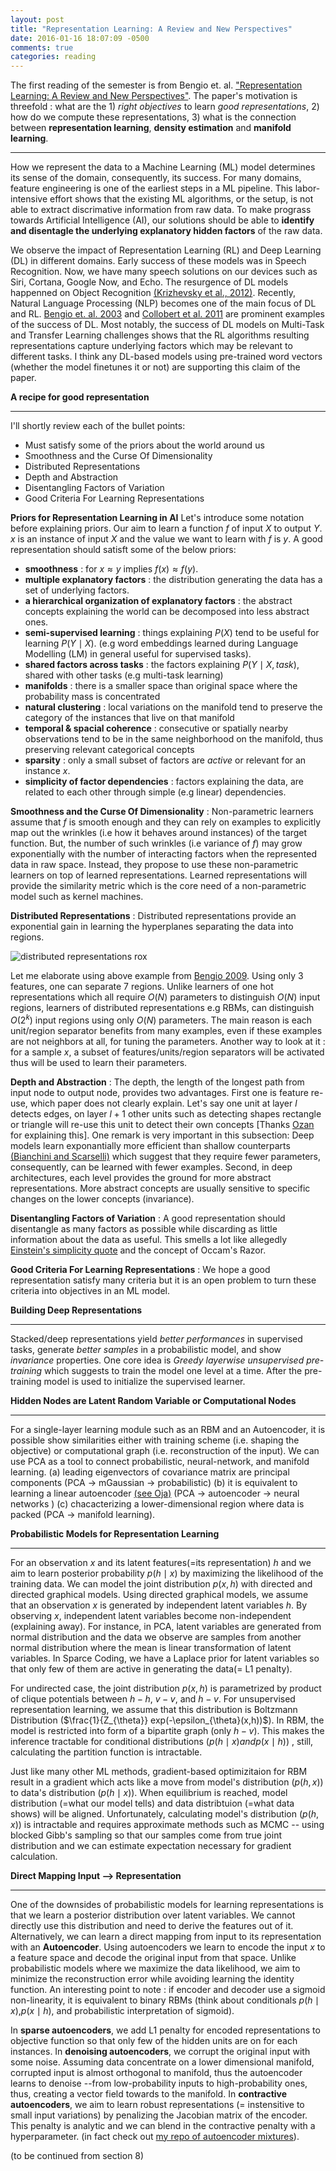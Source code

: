 ```yaml
---
layout: post
title: "Representation Learning: A Review and New Perspectives"
date: 2016-01-16 18:07:09 -0500
comments: true
categories: reading
---
```


The first reading of the semester is from Bengio et. al. ["Representation Learning: A Review and New
Perspectives"](http://arxiv.org/pdf/1206.5538.pdf). The paper's motivation is threefold : what are the 1) *right objectives* to learn *good representations*, 2) how do we compute these representations, 3) what is the connection between **representation learning**, **density estimation** and **manifold learning**.

------

How we represent the data to a Machine Learning (ML) model determines its sense of the domain, consequently, its success. For many domains, feature engineering is one of the earliest steps in a ML pipeline. This labor-intensive effort shows that the existing ML algorithms, or the setup, is not able to extract discrimative information from raw data. To make prograss towards Artificial Intelligence (AI), our solutions should be able to **identify and disentagle the underlying explanatory hidden factors** of the raw data.

We observe the impact of Representation Learning (RL) and Deep Learning (DL) in different domains. Early success of these models was in Speech Recognition. Now, we have many speech solutions on our devices such as Siri, Cortana, Google Now, and Echo. The resurgence of DL models happenned on Object Recognition [(Krizhevsky et al., 2012)](http://papers.nips.cc/paper/4824-imagenet-classification-with-deep-convolutional-neural-networks.pdf). Recently, Natural Language Processing (NLP) becomes one of the main focus of DL and RL. [Bengio et. al. 2003](http://www.jmlr.org/papers/volume3/bengio03a/bengio03a.pdf) and [Collobert et al. 2011](http://www.jmlr.org/papers/volume12/collobert11a/collobert11a.pdf) are prominent examples of the success of DL. Most notably, the success of DL models on Multi-Task and Transfer Learning challenges shows that the RL algorithms resulting representations capture underlying factors which may be relevant to different tasks. I think any DL-based models using pre-trained word vectors (whether the model finetunes it or not) are supporting this claim of the paper.

**A recipe for good representation**

------

I'll shortly review each of the bullet points:

* Must satisfy some of the priors about the world around us
* Smoothness and the Curse Of Dimensionality
* Distributed Representations
* Depth and Abstraction
* Disentangling Factors of Variation
* Good Criteria For Learning Representations

**Priors for Representation Learning in AI**
Let's introduce some notation before explaining priors. Our aim to learn a function $f$ of input $X$ to output $Y$. $x$ is an instance of input $X$ and the value we want to learn with $f$ is $y$. A good representation should satisft some of the below priors:

- **smoothness** : for $x \approx y$ implies $f(x) \approx f(y)$.
- **multiple explanatory factors** : the distribution generating the data has a set of underlying factors.
- **a hierarchical organization of explanatory factors** : the abstract concepts explaining the world can be decomposed into less abstract ones.
- **semi-supervised learning** : things explaining $P(X)$ tend to be useful for learning $P(Y \mid X)$. (e.g word embeddings learned during Language Modelling (LM) in general useful for supervised tasks).
- **shared factors across tasks** : the factors explaining $P(Y \mid X,task)$, shared with other tasks (e.g multi-task learning)
- **manifolds** : there is a smaller space than original space where the probability mass is concentrated
- **natural clustering** : local variations on the manifold tend to preserve the category of the instances that live on that manifold
- **temporal & spacial coherence** : consecutive or spatially nearby observations tend to be in the same neighborhood on the manifold, thus preserving relevant categorical concepts
- **sparsity** : only a small subset of factors are *active* or relevant for an instance $x$.
- **simplicity of factor dependencies** : factors explaining the data, are related to each other through simple (e.g linear) dependencies.


**Smoothness and the Curse Of Dimensionality** : Non-parametric learners assume that $f$ is smooth enough and they can rely on examples to explicitly map out the wrinkles (i.e how it behaves around instances) of the target function. But, the number of such wrinkles (i.e variance of $f$) may grow exponentially with the number of interacting factors when the represented data in raw space. Instead, they propose to use these non-parametric learners on top of learned representations. Learned representations will provide the similarity metric which is the core need of a non-parametric model such as kernel machines.

**Distributed Representations** : Distributed representations provide an exponential gain in learning the hyperplanes separating the data into regions. 

 ![distributed representations rox](https://dl.dropboxusercontent.com/s/p40jirtw49ecz7g/distributed_representations.png)

Let me elaborate using above example from [Bengio 2009](http://www.iro.umontreal.ca/~bengioy/papers/ftml_book.pdf). Using only 3 features, one can separate 7 regions. Unlike learners of one hot representations which all require $O(N)$ parameters to distinguish $O(N)$ input regions, learners of distributed representations e.g RBMs, can distinguish $O(2^k)$ input regions using only $O(N)$ parameters. The main reason is each unit/region separator benefits from many examples, even if these examples are not neighbors at all, for tuning the parameters. Another way to look at it : for a sample $x$, a subset of features/units/region separators will be activated thus will be used to learn their parameters. 

**Depth and Abstraction** : The depth, the length of the longest path from input node to output node, provides two advantages. First one is feature re-use, which paper does not clearly explain. Let's say one unit at layer $l$ detects edges, on layer $l+1$ other units such as detecting shapes rectangle or triangle will re-use this unit to detect their own concepts [Thanks [Ozan](http://www.cs.cornell.edu/~oirsoy/) for explaining this].  One remark is very important in this subsection: Deep models learn exponantially more efficient than shallow counterparts [(Bianchini and Scarselli)](http://deeplearning.cs.cmu.edu/pdfs/bianchini_scarselli.pdf) which suggest that they require fewer parameters, consequently, can be learned with fewer examples. Second, in deep architectures, each level provides the ground for more abstract representations. More abstract concepts are usually sensitive to specific changes on the lower concepts (invariance).

**Disentangling Factors of Variation** : A good representation should disentangle as many factors as possible while discarding as little information about the data as useful. This smells a lot like allegedly [Einstein's simplicity quote](http://quoteinvestigator.com/2011/05/13/einstein-simple/) and the concept of Occam's Razor.

**Good Criteria For Learning Representations** : We hope a good representation satisfy many criteria but it is an open problem to turn these criteria into objectives in an ML model.

**Building Deep Representations**

------

Stacked/deep representations yield *better performances* in supervised tasks, generate *better samples* in a probabilistic model, and show *invariance* properties. One core idea is *Greedy layerwise unsupervised pre-training* which suggests to train the model one level at a time. After the pre-training model is used to initialize the supervised learner.

**Hidden Nodes are Latent Random Variable or Computational Nodes**

------

For a single-layer learning module such as an RBM and an Autoencoder, it is possible show similarities either with training scheme (i.e. shaping the objective) or computational graph (i.e. reconstruction of the input). We can use PCA as a tool to connect probabilistic, neural-network, and manifold learning. (a) leading eigenvectors of covariance matrix are principal components (PCA -> mGaussian -> probabilistic) (b) it is equivalent to learning a linear autoencoder [(see Oja)](http://deeplearning.cs.cmu.edu/pdfs/OJA.pca.pdf) (PCA -> autoencoder -> neural networks ) (c) chacacterizing  a lower-dimensional region where data is packed (PCA -> manifold learning).


**Probabilistic Models for Representation Learning**

------

For an observation $x$ and its latent features(=its representation) $h$ and  we aim to learn posterior probability $p(h \mid x)$ by maximizing the likelihood of the training data. We can model the joint distribution $p(x,h)$ with directed and directed graphical models. Using directed graphical models, we assume that an observation $x$ is generated by independent latent variables $h$. By observing $x$, independent latent variables become non-independent (explaining away). For instance, in PCA, latent variables are generated from normal distribution and the data we observe are samples from another normal distribution where the mean is linear transformation of latent variables. In Sparce Coding, we have a Laplace prior for latent variables so that only few of them are active in generating the data(= L1 penalty).

For undirected case, the joint distribution $p(x,h)$ is parametrized by product of clique potentials between $h-h$, $v-v$, and $h-v$. For unsupervised representation learning, we assume that this distribution is Boltzmann Distribution ($\frac{1}{Z_{\theta}} exp(-\epsilon_{\theta}(x,h))$). In RBM, the model is restricted into form of a bipartite graph (only $h-v$). This makes the inference tractable for conditional distributions ($p(h \mid x) and p(x \mid h)$) , still, calculating the partition function is intractable.

Just like many other ML methods, gradient-based optimizitaion for RBM result in a gradient which acts like a move from model's distribution ($p( h , x)$) to data's distribution ($p( h \mid x)$). When equilibrium is reached, model distribution (=what our model tells) and data distribtuion (=what data shows) will be aligned. Unfortunately, calculating model's distribution ($p(h,x)$) is intractable and requires approximate methods such as MCMC -- using blocked Gibb's sampling so that our samples come from true joint distribution and we can estimate expectation necessary for gradient calculation.

**Direct Mapping Input --> Representation**

---
One of the downsides of probabilistic models for learning representations is that we learn a posterior distribution over latent variables. We cannot directly use this distribution and need to derive the features out of it. Alternatively, we can learn a direct mapping from input to its representation with an **Autoencoder**. Using autoencoders we learn to encode the input $x$ to a feature space and decode the original input from that space. Unlike probabilistic models where we maximize the data likelihood, we aim to minimize the reconstruction error while avoiding learning the identity function. An interesting point to note : if encoder and decoder use a sigmoid non-linearity, it is equivalent to binary RBMs (think about conditionals $p(h \mid x)$,$p(x \mid h)$, and probabilistic interpretation of sigmoid).

In **sparse autoencoders**, we add L1 penalty for encoded representations to objective function so that only few of the hidden units are on for each instances. In **denoising autoencoders**, we corrupt the original input with some noise. Assuming data concentrate on a lower dimensional manifold, corrupted input is almost orthogonal to manifold, thus the autoencoder learns to denoise --from low-probability inputs to high-probability ones, thus, creating a vector field towards to the manifold. In **contractive autoencoders**, we aim to learn robust representations (= instensitive to small input variations) by penalizing the Jacobian matrix of the encoder. This penalty is analytic and we can blend in the contractive penalty with a hyperparameter. (in fact check out [my repo of autoencoder mixtures](https://github.com/wolet/autoencoders)).


(to be continued from section 8)
